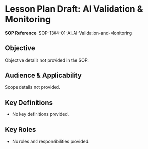 # Lesson Plan Draft: AI Validation & Monitoring

**SOP Reference:** SOP-1304-01-AI_AI-Validation-and-Monitoring

## Objective

Objective details not provided in the SOP.

## Audience & Applicability

Scope details not provided.

## Key Definitions

- No key definitions provided.

## Key Roles

- No roles and responsibilities provided.
